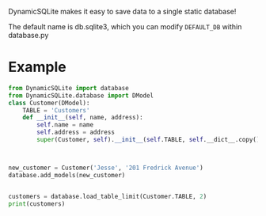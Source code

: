 
DynamicSQLite makes it easy to save data to a single static database!

The default name is db.sqlite3,
which you can modify `DEFAULT_DB` within database.py


# Example
```python
from DynamicSQLite import database
from DynamicSQLite.database import DModel
class Customer(DModel):
    TABLE = 'Customers'
    def __init__(self, name, address):
        self.name = name
        self.address = address
        super(Customer, self).__init__(self.TABLE, self.__dict__.copy())



new_customer = Customer('Jesse', '201 Fredrick Avenue')
database.add_models(new_customer)


customers = database.load_table_limit(Customer.TABLE, 2)
print(customers)
```
